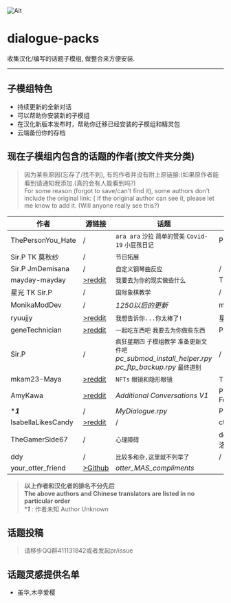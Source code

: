 ![Alt](https://repobeats.axiom.co/api/embed/cb3ad184e46276d79566c005aec5fd1b5a650b36.svg "Repobeats analytics image")

# dialogue-packs

收集汉化/编写的话题子模组, 做整合来方便安装.  

---------

## 子模组特色

* 持续更新的全新对话  
* 可以帮助你安装新的子模组  
* 在汉化新版本发布时，帮助你迁移已经安装的子模组和精灵包  
* 云端备份你的存档  

## 现在子模组内包含的话题的作者(按文件夹分类)

>因为某些原因(忘存了/找不到), 有的作者并没有附上原链接:(如果原作者能看到请通知我添加.(真的会有人能看到吗?)  
>For some reason (forgot to save/can't find it), some authors don't include the original link: ( If the original author can see it, please let me know to add it. (Will anyone really see this?)

|作者 | 源链接|话题 |汉化|
|-------------| --------------| ------------- | ------------------ |
|ThePersonYou_Hate| /|`ara ara` `沙拉` `简单的赞美` `Covid-19` `小屁孩日记` |  P TK |
|Sir.P TK 莫秋纱 | /|`节日拓展` |
|Sir.P JmDemisana|/|`自定义钢琴曲反应`|/|
|mayday-mayday|[>reddit](https://www.reddit.com/r/MASFandom/comments/rvp5c4/another_small_background_project_id_been_working/)|`我要去为你的现实做些什么`| TK|
|星光 TK Sir.P|/|`国际象棋教学`|/|
|MonikaModDev|/|*1250以后的更新*|mon1|
|ryuujjy|[>reddit](https://www.reddit.com/user/ryuujjy/)|`我想告诉你...你太棒了!`|星光|
|geneTechnician|[>reddit](https://www.reddit.com/user/geneTechnician/)|`一起吃东西吧` `我要去为你做些东西`|P TK|
|Sir.P|/|`疯狂星期四` `子模组教学` `准备更新文件吧` *pc_submod_install_helper.rpy* *pc_ftp_backup.rpy* `最终道别`|/|
|mkam23-Maya|[>reddit](https://www.reddit.com/user/mkam23-Maya/)|`NFTs` `眼镜和隐形眼镜`|TK 星光|
|AmyKawa|[>reddit](https://www.reddit.com/user/AmyKawa/)|*Additional Conversations V1*|P TK Founxious|
|****1***|/|*MyDialogue.rpy*|P TK|
|IsabellaLikesCandy|[>reddit](https://www.reddit.com/user/IsabellaLikesCandy/)|/|ct1045|
|TheGamerSide67|/|`心理障碍`|ddy 纸心 洛尔|
|ddy|/|`比较多和杂,这里就不列举了`|/|
|your_otter_friend|[>Github](https://github.com/my-otter-self)|*otter_MAS_compliments*||

> **以上作者和汉化者的排名不分先后**  
>**The above authors and Chinese translators are listed in no particular order**  
> ****1*** : 作者未知 Author Unknown

## 话题投稿

>请移步QQ群411131842或者发起pr/issue

## 话题灵感提供名单

* 虽华,木亭爱樱

